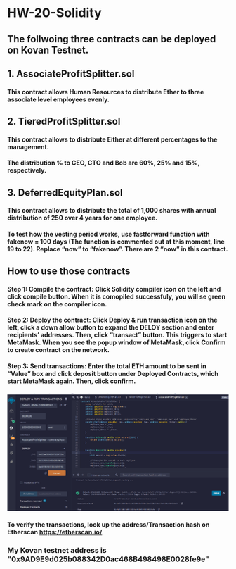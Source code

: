 # HW-20-Solidity
## The follwoing three contracts can be deployed on Kovan Testnet.
## 1. AssociateProfitSplitter.sol
#### This contract allows Human Resources to distribute Ether to three associate level employees evenly.   
## 2. TieredProfitSplitter.sol
#### This contract allows to distribute Either at different percentages to the management.
#### The distribution % to CEO, CTO and Bob are 60%, 25% and 15%, respectively.     
## 3. DeferredEquityPlan.sol
#### This contract allows to distribute the total of 1,000 shares with annual distribution of 250 over 4 years for one employee.  
#### To test how the vesting period works, use fastforward function with fakenow = 100 days (The function is commented out at this moment, line 19 to 22). Replace “now” to “fakenow”. There are 2 “now” in this contract.  
## How to use those contracts 
#### Step 1: Compile the contract: Click Solidity compiler icon on the left and click compile button. When it is comopiled successfuly, you will se green check mark on the compiler icon.

#### Step 2: Deploy the contract: Click Deploy & run transaction icon on the left, click a down allow button to expand the DELOY section and enter recipients’ addresses. Then, click “transact” button. This triggers to start MetaMask.  When you see the popup window of MetaMask, click Confirm to create contract on the network.  
#### Step 3: Send transactions: Enter the total ETH amount to be sent in “Value” box and click deposit button under Deployed Contracts, which start MetaMask again. Then, click confirm.  	 

![](Assoc_screen.gif)
#### To verify the transactions, look up the address/Transaction hash on Etherscan https://etherscan.io/
### My Kovan testnet address is "0x9AD9E9d025b088342D0ac468B498498E0028fe9e"

